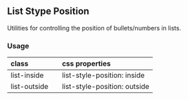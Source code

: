 ## List Stype Position

Utilities for controlling the position of bullets/numbers in lists.

### Usage

| class |   | css properties |
|:--|:--|:--|
| list-inside |  | list-style-position: inside |
| list-outside |  | list-style-position: outside |
